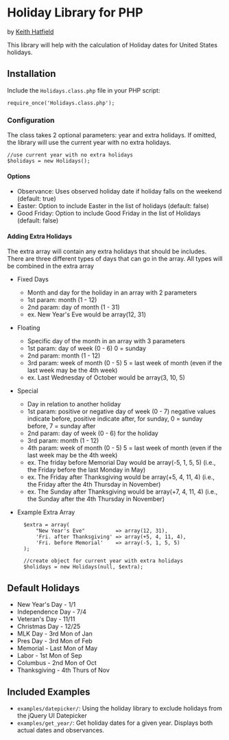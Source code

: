 # Holiday Library for PHP
by [Keith Hatfield](http://keithscode.com)

This library will help with the calculation of Holiday dates for
United States holidays.

## Installation
Include the `Holidays.class.php` file in your PHP script:

    require_once('Holidays.class.php');
    
### Configuration
The class takes 2 optional parameters: year and extra holidays. If omitted, the library will use the current year with no extra holidays.

    //use current year with no extra holidays
    $holidays = new Holidays();

#### Options
* Observance: Uses observed holiday date if holiday falls on the
  weekend (default: true)
* Easter: Option to include Easter in the list of holidays
  (default: false)
* Good Friday: Option to include Good Friday in the list of
  Holidays (default: false)

#### Adding Extra Holidays
The extra array will contain any extra holidays that should be includes. 
There are three different types of days that can go in the array.
All types will be combined in the extra array

* Fixed Days
  * Month and day for the holiday in an array with 2 parameters
  * 1st param: month (1 - 12)
  * 2nd param: day of month (1 - 31)
  * ex. New Year's Eve would be array(12, 31)

* Floating
  * Specific day of the month in an array with 3 parameters
  * 1st param: day of week (0 - 6) 0 = sunday
  * 2nd param: month (1 - 12)
  * 3rd param: week of month (0 - 5) 5 = last week of month (even if the last week may be the 4th week)
  * ex. Last Wednesday of October would be array(3, 10, 5)

* Special
  * Day in relation to another holiday 
  * 1st param: positive or negative day of week (0 - 7) negative values indicate before, positive indicate after, for sunday, 0 = sunday before, 7 = sunday after
  * 2nd param: day of week (0 - 6) for the holiday
  * 3rd param: month (1 - 12)
  * 4th param: week of month (0 - 5) 5 = last week of month (even if the last week may be the 4th week)
  * ex. The friday before Memorial Day would be array(-5, 1, 5, 5) (i.e., the Friday before the last Monday in May)
  * ex. The Friday after Thanksgiving would be array(+5, 4, 11, 4) (i.e., the Friday after the 4th Thursday in November)
  * ex. The Sunday after Thanksgiving would be array(+7, 4, 11, 4) (i.e., the Sunday after the 4th Thursday in November)

* Example Extra Array

        $extra = array(
            "New Year's Eve"          => array(12, 31),
            'Fri. after Thanksgiving' => array(+5, 4, 11, 4),
            'Fri. before Memorial'    => array(-5, 1, 5, 5)
        );
        
        //create object for current year with extra holidays
        $holidays = new Holidays(null, $extra);

## Default Holidays
* New Year's Day   - 1/1
* Independence Day - 7/4
* Veteran's Day    - 11/11
* Christmas Day    - 12/25
* MLK Day          - 3rd Mon of Jan
* Pres Day         - 3rd Mon of Feb
* Memorial         - Last Mon of May
* Labor            - 1st Mon of Sep
* Columbus         - 2nd Mon of Oct 
* Thanksgiving     - 4th Thurs of Nov

## Included Examples
* `examples/datepicker/`: Using the holiday library to exclude holidays from the jQuery UI Datepicker
* `examples/get_year/`: Get holiday dates for a given year. Displays both actual dates and observances. 